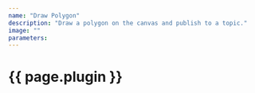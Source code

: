 ```yaml
---
name: "Draw Polygon"
description: "Draw a polygon on the canvas and publish to a topic."
image: ""
parameters:
---
```


# {{ page.plugin }}
